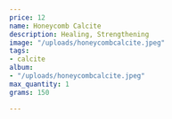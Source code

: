 ```yaml
---
price: 12
name: Honeycomb Calcite
description: Healing, Strengthening
image: "/uploads/honeycombcalcite.jpeg"
tags:
- calcite
album:
- "/uploads/honeycombcalcite.jpeg"
max_quantity: 1
grams: 150

---
```

